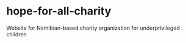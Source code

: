 # hope-for-all-charity

Website for Namibian-based charity organization for underprivileged children
